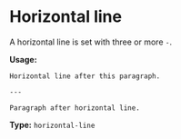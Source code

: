 # Horizontal line

A horizontal line is set with three or more `-`.

**Usage:**

```
Horizontal line after this paragraph.

---

Paragraph after horizontal line.
```

**Type:** `horizontal-line`
